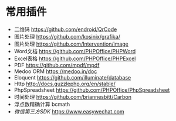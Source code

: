 # 常用插件

- 二维码 https://github.com/endroid/QrCode
- 图片处理 https://github.com/kosinix/grafika/
- 图片处理 https://github.com/Intervention/image
- Word文档 https://github.com/PHPOffice/PHPWord
- Excel表格 https://github.com/PHPOffice/PHPExcel
- PDF https://github.com/mpdf/mpdf
- Medoo ORM https://medoo.in/doc
- Eloquent https://github.com/illuminate/database
- Http http://docs.guzzlephp.org/en/stable/
- PhpSpreadsheet https://github.com/PHPOffice/PhpSpreadsheet
- 时间处理 https://github.com/briannesbitt/Carbon
- 浮点数精确计算 bcmath
- *微信第三方SDK*  https://www.easywechat.com
